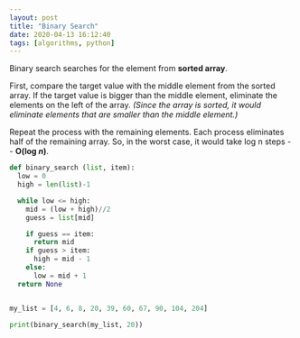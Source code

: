 ```yaml
---
layout: post
title: "Binary Search"
date: 2020-04-13 16:12:40
tags: [algorithms, python]
---
```



Binary search searches for the element from **sorted array**.

First, compare the target value with the middle element from the sorted array. If the target value is bigger than the middle element, eliminate the elements on the left of the array. *(Since the array is sorted, it would eliminate elements that are smaller than the middle element.)*

Repeat the process with the remaining elements. Each process eliminates half of the remaining array. So, in the worst case, it would take log n steps -- **O(log *n*)**.


```python
def binary_search (list, item):
  low = 0
  high = len(list)-1

  while low <= high:
    mid = (low + high)//2
    guess = list[mid]

    if guess == item:
      return mid
    if guess > item:
      high = mid - 1
    else:
      low = mid + 1
  return None


my_list = [4, 6, 8, 20, 39, 60, 67, 90, 104, 204]

print(binary_search(my_list, 20))
```
